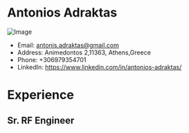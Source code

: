 # **Antonios Adraktas**
![Image](C:\Users\antoniad\Downloads\photo.png)
* Email: antonis.adraktas@gmail.com
* Address: Animedontos 2,11363, Athens,Greece
* Phone: +306979354701
* LinkedIn: https://www.linkedin.com/in/antonios-adraktas/

# **Experience**
## Sr. RF Engineer
